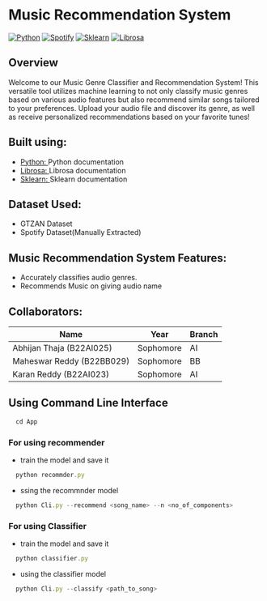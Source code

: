 # Music Recommendation System
[![Python](https://img.shields.io/badge/Python-blue?style=for-the-badge&logo=python&logoColor=white)](https://www.python.org/)
[![Spotify](https://img.shields.io/badge/Spotify-3DDC84?style=for-the-badge&logo=spotify&logoColor=white)](https://developer.spotify.com/documentation/web-api)
[![Sklearn](https://img.shields.io/badge/Sklearn-blue?style=for-the-badge&logo=sklearn&logoColor=white)](https://scikit-learn.org/stable/)
[![Librosa](https://img.shields.io/badge/Librosa-039BE5?style=for-the-badge&logo=librosa&logoColor=white)](https://librosa.org/doc/latest/index.html)
## Overview
Welcome to our Music Genre Classifier and Recommendation System! This versatile tool utilizes machine learning to not only classify music genres based on various audio features but also recommend similar songs tailored to your preferences. Upload your audio file and discover its genre, as well as receive personalized recommendations based on your favorite tunes!
## Built using:
- [Python: ](https://www.python.org/doc/) Python documentation
- [Librosa: ](https://librosa.org/doc/latest/index.html) Librosa documentation
- [Sklearn: ](https://scikit-learn.org/stable/) Sklearn documentation
## Dataset Used:
- GTZAN Dataset
- Spotify Dataset(Manually Extracted)
## Music Recommendation System Features:
- Accurately classifies audio genres.
- Recommends Music on giving audio name

## Collaborators:
| Name | Year | Branch|
| ------------- | ------------- | ------------- |
| Abhijan Thaja (B22AI025) | Sophomore  | AI |
| Maheswar Reddy (B22BB029) | Sophomore  | BB |
| Karan Reddy (B22AI023) | Sophomore  | AI |

## Using Command Line Interface
```js
  cd App
```
### For using recommender
- train the model and save it
```js
  python recommder.py
```
- ssing the recommnder model
```js
  python Cli.py --recommend <song_name> --n <no_of_components>
```
### For using Classifier
- train the model and save it
```js
  python classifier.py
```
- using the classifier model
```js
  python Cli.py --classify <path_to_song>
```


